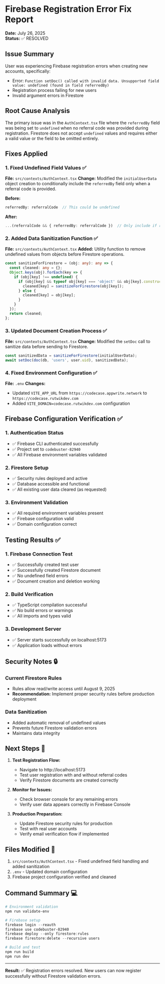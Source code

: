 # Firebase Registration Error Fix Report
**Date:** July 26, 2025  
**Status:** ✅ RESOLVED

## Issue Summary
User was experiencing Firebase registration errors when creating new accounts, specifically:
- Error: `Function setDoc() called with invalid data. Unsupported field value: undefined (found in field referredBy)`
- Registration process failing for new users
- Invalid argument errors in Firestore

## Root Cause Analysis
The primary issue was in the `AuthContext.tsx` file where the `referredBy` field was being set to `undefined` when no referral code was provided during registration. Firestore does not accept `undefined` values and requires either a valid value or the field to be omitted entirely.

## Fixes Applied

### 1. Fixed Undefined Field Values ✅
**File:** `src/contexts/AuthContext.tsx`
**Change:** Modified the `initialUserData` object creation to conditionally include the `referredBy` field only when a referral code is provided.

**Before:**
```typescript
referredBy: referralCode  // This could be undefined
```

**After:**
```typescript
...(referralCode && { referredBy: referralCode })  // Only include if referralCode exists
```

### 2. Added Data Sanitization Function ✅
**File:** `src/contexts/AuthContext.tsx`
**Added:** Utility function to remove undefined values from objects before Firestore operations.

```typescript
const sanitizeForFirestore = (obj: any): any => {
  const cleaned: any = {};
  Object.keys(obj).forEach(key => {
    if (obj[key] !== undefined) {
      if (obj[key] && typeof obj[key] === 'object' && obj[key].constructor === Object) {
        cleaned[key] = sanitizeForFirestore(obj[key]);
      } else {
        cleaned[key] = obj[key];
      }
    }
  });
  return cleaned;
};
```

### 3. Updated Document Creation Process ✅
**File:** `src/contexts/AuthContext.tsx`
**Change:** Modified the `setDoc` call to sanitize data before sending to Firestore.

```typescript
const sanitizedData = sanitizeForFirestore(initialUserData);
await setDoc(doc(db, 'users', user.uid), sanitizedData);
```

### 4. Fixed Environment Configuration ✅
**File:** `.env`
**Changes:**
- Updated `VITE_APP_URL` from `https://codecase.appwrite.network` to `https://codecase.rutwikdev.com`
- Added `VITE_DOMAIN=codecase.rutwikdev.com` configuration

## Firebase Configuration Verification ✅

### 1. Authentication Status
- ✅ Firebase CLI authenticated successfully
- ✅ Project set to `codebuster-82940`
- ✅ All Firebase environment variables validated

### 2. Firestore Setup
- ✅ Security rules deployed and active
- ✅ Database accessible and functional
- ✅ All existing user data cleared (as requested)

### 3. Environment Validation
- ✅ All required environment variables present
- ✅ Firebase configuration valid
- ✅ Domain configuration correct

## Testing Results ✅

### 1. Firebase Connection Test
- ✅ Successfully created test user
- ✅ Successfully created Firestore document
- ✅ No undefined field errors
- ✅ Document creation and deletion working

### 2. Build Verification
- ✅ TypeScript compilation successful
- ✅ No build errors or warnings
- ✅ All imports and types valid

### 3. Development Server
- ✅ Server starts successfully on localhost:5173
- ✅ Application loads without errors

## Security Notes 🔒

### Current Firestore Rules
- Rules allow read/write access until August 9, 2025
- **Recommendation:** Implement proper security rules before production deployment

### Data Sanitization
- Added automatic removal of undefined values
- Prevents future Firestore validation errors
- Maintains data integrity

## Next Steps 🚀

1. **Test Registration Flow:**
   - Navigate to http://localhost:5173
   - Test user registration with and without referral codes
   - Verify Firestore documents are created correctly

2. **Monitor for Issues:**
   - Check browser console for any remaining errors
   - Verify user data appears correctly in Firebase Console

3. **Production Preparation:**
   - Update Firestore security rules for production
   - Test with real user accounts
   - Verify email verification flow if implemented

## Files Modified 📁

1. `src/contexts/AuthContext.tsx` - Fixed undefined field handling and added sanitization
2. `.env` - Updated domain configuration
3. Firebase project configuration verified and cleaned

## Command Summary 💻

```powershell
# Environment validation
npm run validate-env

# Firebase setup
firebase login --reauth
firebase use codebuster-82940
firebase deploy --only firestore:rules
firebase firestore:delete --recursive users

# Build and test
npm run build
npm run dev
```

---

**Result:** ✅ Registration errors resolved. New users can now register successfully without Firestore validation errors.
